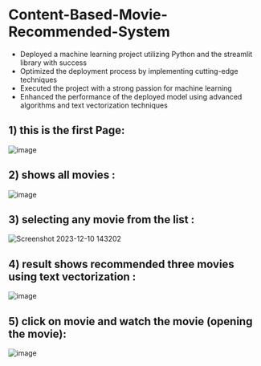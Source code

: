 # Content-Based-Movie-Recommended-System
- Deployed a machine learning project utilizing Python and the streamlit library with success
- Optimized the deployment process by implementing cutting-edge techniques
- Executed the project with a strong passion for machine learning
- Enhanced the performance of the deployed model using advanced algorithms and text vectorization techniques

## 1) this is the first Page:


![image](https://github.com/CodeToMillionsVaishnavi/Content-Based-Movie-Recommended-System/assets/151943307/da7e70b7-99c0-46ff-a295-89b7c7cf75a3)

## 2) shows all movies  :


![image](https://github.com/CodeToMillionsVaishnavi/Content-Based-Movie-Recommended-System/assets/151943307/4e912643-014d-4b06-a4dd-d7dd822d6026)

## 3) selecting any movie from the list :


![Screenshot 2023-12-10 143202](https://github.com/CodeToMillionsVaishnavi/Content-Based-Movie-Recommended-System/assets/151943307/52c99fa6-03b5-48d7-ac6d-911bb2511eb0)

## 4) result shows recommended three movies using text vectorization :


![image](https://github.com/CodeToMillionsVaishnavi/Content-Based-Movie-Recommended-System/assets/151943307/63a8c05c-ee30-40c9-83f1-b62aee571f16)

## 5) click on movie and watch the movie (opening the movie):


![image](https://github.com/CodeToMillionsVaishnavi/Content-Based-Movie-Recommended-System/assets/151943307/e9c68e04-57ba-4ae9-a90f-243929dd8a16)


